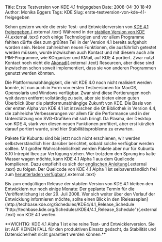 Title: Erste Testversion von KDE 4.1 freigegeben
Date: 2008-04-30 18:49
Author: Monika Eggers
Tags: KDE
Slug: erste-testversion-von-kde-41-freigegeben

Schon gestern wurde die erste Test- und Entwicklerversion von [KDE 4.1
freigegeben.](http://www.kde.org/announcements/announce-4.1-alpha1.php "http://www.kde.org/announcements/announce-4.1-alpha1.php"){.external
.text} Während in der [stabilen Version von KDE
4](../../../../nachrichten/software/kde/kde-4-0-mit-kubuntu-paketen-erschienen "http://www.kubuntu-de.org/nachrichten/software/kde/kde-4-0-mit-kubuntu-paketen-erschienen"){.external
.text} noch einige Technologien und vor allem Programme fehlten dürfte
dies zum größten Teil in der Version 4.1 bereits aufgeholt worden sein.
Neben zahlreichen neuen Funktionen, die ausführlich getestet werden
müssen, wurde inzwischen auch Kontact und mit diesem auch alle
PIM-Programme, wie KOrganizer und KMail, auf KDE 4 portiert. Zwar nutzt
Kontact noch nicht die
[Akonadi](http://pim.kde.org/akonadi/ "http://pim.kde.org/akonadi/"){.external
.text} Resourcen, aber diese sind inzwischen schon soweit implementiert,
dass sie von anderen Programmen genutzt werden könnten.

</p>
Die Plattformunabhängigkeit, die mit KDE 4.0 noch nicht realisiert
werden konnte, ist nun auch in Form von ersten Testversionen für MacOS,
Opensolaris und Windows verfügbar. Zwar sind diese Portierungen noch
weit davon entfernt vollständig zu sein, aber sie bieten einen guten
Überblick über die plattformunabhängige Zukunft von KDE. Die Basis von
der ersten Alpha von KDE 4.1 ist inzwischen die Qt Bibliothek in Version
4.4, die zahlreiche Verbesserungen vor allem für die Performance und in
der Unterstützung von SVG-Grafiken mit sich bringt. Da Plasma, der
Desktop von KDE 4, stark von diesen neuen Funktionen profitiert, aber
erst kürzlich darauf portiert wurde, sind hier Stabilitätsprobleme zu
erwarten.

</p>
<!--break--><!--break-->

Pakete für Kubuntu sind bis jetzt noch nicht erschienen, wir werden
selbstverständlich hier darüber berichtet, sobald solche verfügbar
werden sollten. Mit großer Wahrscheinlichkeit werden Pakete aber nur für
Kubuntu 8.10 Intrepid Ibex zur Verfügung stehen. Wer trotzdem den Sprung
ins kalte Wasser wagen möchte, kann KDE 4.1 Alpha 1 aus dem Quellcode
kompilieren. Dazu empfiehlt es sich der [englischen
Anleitung](http://techbase.kde.org/Getting_Started/Build/KDE4 "http://techbase.kde.org/Getting_Started/Build/KDE4"){.external
.text} zu folgen. Der Quellcode von KDE 4.1 Alpha 1 ist
selbsverständlich frei zum [herunterladen
verfügbar.](http://www.kde.org/info/4.0.71.php "http://www.kde.org/info/4.0.71.php"){.external
.text}

</p>
Bis zum endgültigen Release der stabilen Version von KDE 4.1 bleiben den
Entwicklern nur noch einige Monate: Der geplante Termin für die
Veröffentlichung ist der 29. Juli 2008. Wer sich weiter über den Verlauf
der Entwicklung informieren möchte, sollte einen Blick in den
[Releaseplan](http://techbase.kde.org/Schedules/KDE4/4.1_Release_Schedule "http://techbase.kde.org/Schedules/KDE4/4.1_Release_Schedule"){.external
.text} von KDE 4.1 werfen.

</p>
**WICHTIG: KDE 4.1 Alpha 1 ist eine reine Test- und Entwicklerversion.
Sie ist AUF KEINEN FALL für den produktiven Einsatz gedacht, da
Stabilität und Datensicherheit nicht garantiert werden können.**

</p>

